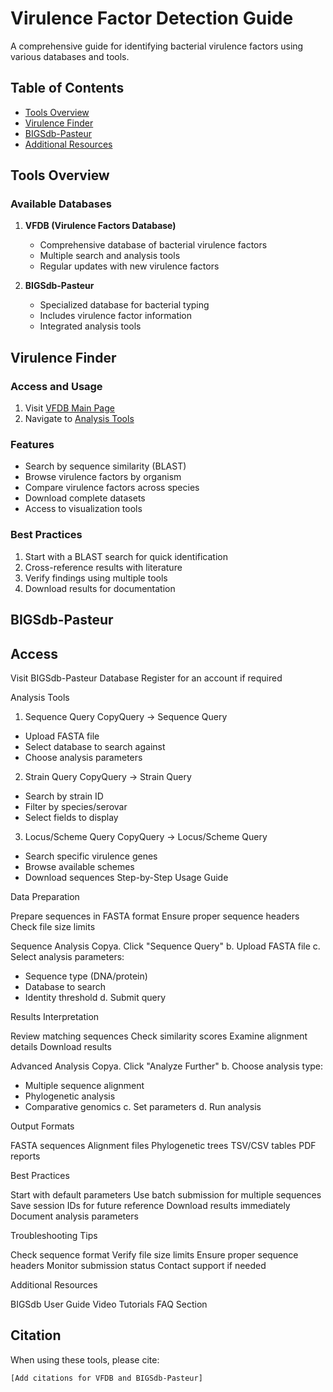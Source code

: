 # Virulence Factor Detection Guide

A comprehensive guide for identifying bacterial virulence factors using various databases and tools.

## Table of Contents
- [Tools Overview](#tools-overview)
- [Virulence Finder](#virulence-finder)
- [BIGSdb-Pasteur](#bigsdb-pasteur)
- [Additional Resources](#additional-resources)

## Tools Overview

### Available Databases
1. **VFDB (Virulence Factors Database)**
   - Comprehensive database of bacterial virulence factors
   - Multiple search and analysis tools
   - Regular updates with new virulence factors

2. **BIGSdb-Pasteur**
   - Specialized database for bacterial typing
   - Includes virulence factor information
   - Integrated analysis tools

## Virulence Finder

### Access and Usage
1. Visit [VFDB Main Page](http://www.mgc.ac.cn/VFs/)
2. Navigate to [Analysis Tools](http://www.mgc.ac.cn/VFs/main.htm)

### Features
- Search by sequence similarity (BLAST)
- Browse virulence factors by organism
- Compare virulence factors across species
- Download complete datasets
- Access to visualization tools

### Best Practices
1. Start with a BLAST search for quick identification
2. Cross-reference results with literature
3. Verify findings using multiple tools
4. Download results for documentation

## BIGSdb-Pasteur

## Access

Visit BIGSdb-Pasteur Database
Register for an account if required

Analysis Tools
1. Sequence Query
CopyQuery → Sequence Query
- Upload FASTA file
- Select database to search against
- Choose analysis parameters
2. Strain Query
CopyQuery → Strain Query
- Search by strain ID
- Filter by species/serovar
- Select fields to display
3. Locus/Scheme Query
CopyQuery → Locus/Scheme Query
- Search specific virulence genes
- Browse available schemes
- Download sequences
Step-by-Step Usage Guide

Data Preparation

Prepare sequences in FASTA format
Ensure proper sequence headers
Check file size limits


Sequence Analysis
Copya. Click "Sequence Query"
b. Upload FASTA file
c. Select analysis parameters:
   - Sequence type (DNA/protein)
   - Database to search
   - Identity threshold
d. Submit query

Results Interpretation

Review matching sequences
Check similarity scores
Examine alignment details
Download results


Advanced Analysis
Copya. Click "Analyze Further"
b. Choose analysis type:
   - Multiple sequence alignment
   - Phylogenetic analysis
   - Comparative genomics
c. Set parameters
d. Run analysis


Output Formats

FASTA sequences
Alignment files
Phylogenetic trees
TSV/CSV tables
PDF reports

Best Practices

Start with default parameters
Use batch submission for multiple sequences
Save session IDs for future reference
Download results immediately
Document analysis parameters

Troubleshooting Tips

Check sequence format
Verify file size limits
Ensure proper sequence headers
Monitor submission status
Contact support if needed

Additional Resources

BIGSdb User Guide
Video Tutorials
FAQ Section

## Citation
When using these tools, please cite:
```
[Add citations for VFDB and BIGSdb-Pasteur]
```